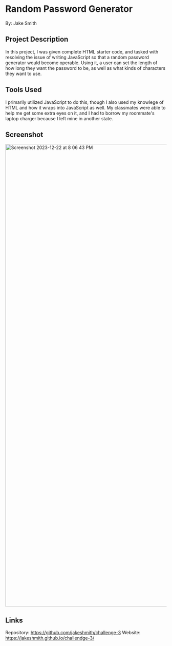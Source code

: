# Random Password Generator
By: Jake Smith

## Project Description
In this project, I was given complete HTML starter code, and tasked with resolving the issue of writing JavaScript so that a random password generator would become operable.
Using it, a user can set the length of how long they want the password to be, as well as what kinds of characters they want to use. 

## Tools Used
I primarily utilized JavaScript to do this, though I also used my knowlege of HTML and how it wraps into JavaScript as well. My classmates were able to help me get some extra eyes on it,
and I had to borrow my roommate's laptop charger because I left mine in another state.

## Screenshot
<img width="1440" alt="Screenshot 2023-12-22 at 8 06 43 PM" src="https://github.com/jakeshmith/challenge-3/assets/153260507/26312fcb-0290-4e64-9525-9944d497df26">

## Links
Repository: https://github.com/jakeshmith/challenge-3
Website: https://jakeshmith.github.io/challendge-3/
